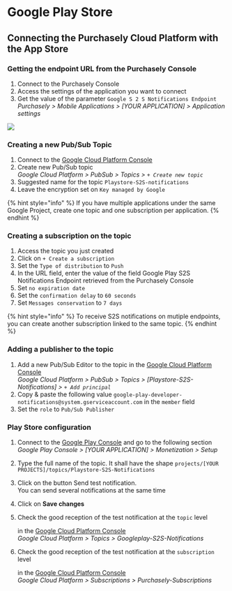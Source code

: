 # Google Play Store

## Connecting the Purchasely Cloud Platform with the App Store

### Getting the endpoint URL from the Purchasely Console

1. Connect to the Purchasely Console
2. Access the settings of the application you want to connect
3. Get the value of the parameter `Google S 2 S Notifications Endpoint` \
   _Purchasely > Mobile Applications > \[YOUR APPLICATION] > Application settings_

![](<../.gitbook/assets/image (147).png>)

### Creating a new Pub/Sub Topic

1. Connect to the [Google Cloud Platform Console](https://cloud.google.com/pubsub)&#x20;
2. Create new Pub/Sub topic\
   _Google Cloud Platform > PubSub > Topics > `+ Create new topic`_
3. Suggested name for the topic `Playstore-S2S-notifications`
4. Leave the encryption set on `Key managed by Google`

{% hint style="info" %}
If you have multiple applications under the same Google Project, create one topic and one subscription per application.
{% endhint %}

### Creating a subscription on the topic

1. Access the topic you just created
2. Click on `+ Create a subscription`
3. Set the `Type of distribution` to `Push`
4. In the URL field, enter the value of the field Google Play S2S Notifications Endpoint retrieved from the Purchasely Console
5. Set `no expiration date`
6. Set the `confirmation delay` to `60 seconds`
7. Set `Messages conservation` to `7 days`

{% hint style="info" %}
To receive S2S notifications on mutiple endpoints, you can create another subscription linked to the same topic.
{% endhint %}

### Adding a publisher to the topic

1. Add a new Pub/Sub Editor to the topic in the [Google Cloud Platform Console](https://cloud.google.com/pubsub) \
   _Google Cloud Platform > PubSub > Topics > \[Playstore-S2S-Notifications] > `+ Add principal`_
2. Copy & paste the following value `google-play-developer-notifications@system.gserviceaccount.com` in the `member` field
3. Set the `role` to `Pub/Sub Publisher`

### Play Store configuration

1. Connect to the [Google Play Console](https://play.google.com/apps/publish) and go to the following section\
   _Google Play Console > \[YOUR APPLICATION] > Monetization > Setup_
2. Type the full name of the topic. It shall have the shape `projects/[YOUR PROJECTS]/topics/Playstore-S2S-Notifications`
3. Click on the button Send test notification.\
   You can send several notifications at the same time
4. Click on **Save changes**
5.  Check the good reception of the test notification at the `topic` level&#x20;

    in the [Google Cloud Platform Console](https://cloud.google.com)\
    _Google Cloud Platform > Topics > Googleplay-S2S-Notifications_
6.  Check the good reception of the test notification at the `subscription` level&#x20;

    in the [Google Cloud Platform Console](https://cloud.google.com)\
    _Google Cloud Platform > Subscriptions > Purchasely-Subscriptions_

